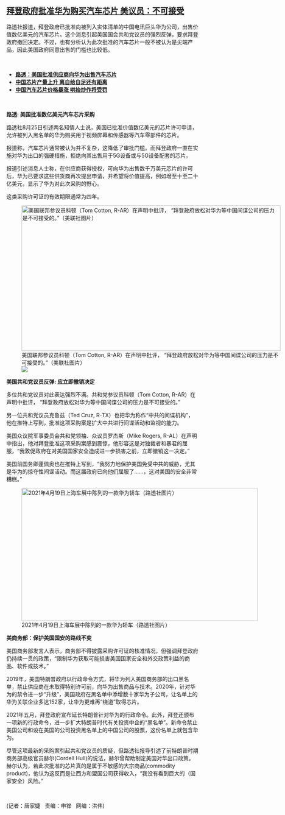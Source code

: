 <!--1630002360000-->
[拜登政府批准华为购买汽车芯片     美议员：不可接受](https://www.rfa.org/mandarin/yataibaodao/jingmao/jt2-08262021100601.html)
------

<p></p><p>路透社报道，拜登政府已批准向被列入实体清单的中国电讯巨头华为公司，出售价值数亿美元的汽车芯片。这个消息引起美国国会共和党议员的强烈反弹，要求拜登政府撤回决定。不过，也有分析认为此次批准的汽车芯片一般不被认为是尖端产品，因此美国政府同意出售的门槛也比较低。</p><p><br/></p><ul><li><a href="https://www.rfa.org/mandarin/Xinwen/7-08252021130117.html"><strong>路透：美国批准供应商向华为出售汽车芯片</strong></a></li><li><strong><a href="https://www.rfa.org/mandarin/Xinwen/8-08172021162038.html">中国芯片产量上升 离自给自足还有距离</a></strong></li><li><strong><a href="https://www.rfa.org/mandarin/yataibaodao/jingmao/ql2-08162021083534.html">中国汽车芯片价格暴涨 哄抬炒作将受罚</a></strong></li></ul><p><br/></p><p><span><strong>路透</strong><strong>: </strong><strong>美国批准数亿美元汽车芯片采购</strong></span></p><p><span><span>路透社</span><span>8月25日引述两名知情人士说，美国已批准价值数亿美元的芯片许可申请，允许被列入黑名单的华为购买用于视频屏幕和传感器等汽车零部件的芯片。</span></span></p><p><span><span>报道称，汽车芯片通常被认为并不复杂，这降低了审批门槛。而拜登政府一直在实施对华为出口的强硬措施，拒绝向其出售用于</span><span>5G设备或与5G设备配套的芯片。</span></span></p><p><span><span>报道引述消息人士称，在供应商获得授权，可向华为出售数千万美元芯片的许可后，华为已要求这些供货商再次提出申请，并希望将价值提高，例如增至十</span><span>至二十亿美元，显示了华为对此次采购的野心。</span></span></p><p><span><span>这类采购许可证的有效期限通常为四年。</span></span></p><p><span><span><figure class="image-richtext image-inline captioned" style="width:680px;"><img alt="美国联邦参议员科顿（Tom Cotton, R-AR）在声明中批评， “拜登政府放松对华为等中国间谍公司的压力是不可接受的。”（美联社图片）" height="382" src="https://www.rfa.org/mandarin/yataibaodao/jingmao/jt2-08262021100601.html/jt0826h.jpg/@@images/4c612b12-3d63-4ab8-a73f-3e2fbd70d82a.jpeg" title="jt0826h.jpg" width="680"/><figcaption class="image-caption">美国联邦参议员科顿（Tom Cotton, R-AR）在声明中批评， “拜登政府放松对华为等中国间谍公司的压力是不可接受的。”（美联社图片）</figcaption><small></small><div id="zoomattribute"><a data-caption="美国联邦参议员科顿（Tom Cotton, R-AR）在声明中批评， “拜登政府放松对华为等中国间谍公司的压力是不可接受的。”（美联社图片）" data-fancybox="" href="https://www.rfa.org/mandarin/yataibaodao/jingmao/jt2-08262021100601.html/jt0826h.jpg" id="single_image" title="美国联邦参议员科顿（Tom Cotton, R-AR）在声明中批评， “拜登政府放松对华为等中国间谍公司的压力是不可接受的。”（美联社图片）"><img src="/++plone++rfa-resources/img/icon-zoom.png"/></a></div></figure></span></span></p><p><span><strong>美国共和党议员反弹</strong><strong>: </strong><strong>应立即撤销决定</strong></span></p><p><span><span>多位共和党议员对此表达强烈不满。共和党参议员科顿（</span><span>Tom Cotton, R-AR）在声明中批评， <span>“</span>拜登政府放松对华为等中国间谍公司的压力是不可接受的。”</span></span></p><p><span><span>另一位共和党议员克鲁兹（</span><span>Ted Cruz, R-TX）也把华为称作“中共的间谍机构”，他在推特上写到，批准这项采购案是扩大中共进行间谍活动和监视的能力。</span></span></p><p><span><span>美国众议院军事委员会共和党领袖、众议员罗杰斯（</span><span>Mike Rogers, R-AL）在声明中指出，他对拜登批准这项采购案感到震惊，他形容这是对独裁者和暴君的屈服，“我敦促政府在对美国国家安全造成进一步损害之前，立即撤销这一决定。”</span></span></p><p><span><span>美国前国务卿蓬佩奥也在推特上写到，“我努力地保护美国免受中共的威胁，尤其是华为的掠夺性间谍活动。而这届政府已向他们屈服了……，这对美国的安全非常糟糕。”</span></span></p><p><span><span><figure class="image-richtext image-inline captioned" style="width:620px;"><img alt="2021年4月19日上海车展中陈列的一款华为轿车（路透社图片）" height="349" src="https://www.rfa.org/mandarin/yataibaodao/jingmao/jt2-08262021100601.html/jt0826.jpg/@@images/ee9e4b9c-9fa5-4bb3-84d5-e9011091d4bf.jpeg" title="jt0826.jpg" width="620"/><figcaption class="image-caption">2021年4月19日上海车展中陈列的一款华为轿车（路透社图片）</figcaption><small></small></figure></span></span></p><p><span><strong>美商务部：</strong><strong></strong><strong>保护美国国安的路线不变</strong></span></p><p><span><span>美国商务部发言人表示，商务部不得披露采购许可证的核准情况，但强调拜登政府仍持续一贯的政策，“限制华为获取可能损害美国国家安全和外交政策利益的商品、软件或技术。”</span></span></p><p><span><span>2019年，美国特朗普政府以行政命令方式，将华为列入美国商务部的出口黑名单，禁止供应商在未取得特别许可前，向华为出售商品与技术。2020年，针对华为的禁令进一步</span><span>“</span><span>升级”，美国政府在黑名单中添增数十家华为子公司，让名单上的华为关联企业多达</span><span>152</span><span>家，让华为更难再“绕道”取得芯片。</span></span></p><p><span>2021年五月，拜登政府宣布延长特朗普针对华为的行政命令。此外，拜登还颁布一项新的行政命令，进一步扩大特朗普时代有关投资中企的“黑名单”。新命令禁止美国公司和设在美国的公司投资黑名单上的中国公司的股票，这份名单上就包含华为。</span></p><p><span><span>尽管这项最新的采购案引起共和党议员的质疑，但路透社报导引述了前特朗普时期商务部高级官员赫尔</span><span>(Cordell Hull)的说法，赫尔曾帮助制定美国对华出口政策。赫尔认为，若此次批准的芯片真的是属于不敏感的大宗商品(commodity product)，他认为这反而是让西方和盟国公司获得收入，“我没有看到巨大的（国家安全）风险。”</span></span></p><p><br/></p><p><span>(记者：唐家婕   责编：申铧   网编：洪伟)</span></p>
